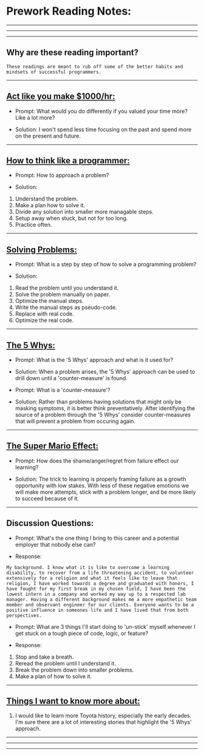 # **Prework Reading Notes:**

---
---
---

## Why are these reading important?

```
These readings are meant to rub off some of the better habits and mindsets of successful programmers.
```

---

## [**Act like you make $1000/hr:**](https://anthony-moore.medium.com/pretend-your-time-is-worth-1-000-hour-and-youll-become-100x-more-productive-6ab2302b8e8c)

* Prompt: What would you do differently if you valued your time more? Like a lot more?

* Solution: I won't spend less time focusing on the past and spend more on the present and future.

---

## [**How to think like a programmer:**](https://medium.freecodecamp.org/how-to-think-like-a-programmer-lessons-in-problem-solving-d1d8bf1de7d2)

* Prompt: How to approach a problem?

* Solution: 

1. Understand the problem.
1. Make a plan how to solve it.
1. Divide any solution into smaller more managable steps.
1. Setup away when stuck, but not for too long.
1. Practice often.

---

## [**Solving Problems:**](https://simpleprogrammer.com/solving-problems-breaking-it-down/)

* Prompt: What is a step by step of how to solve a programming problem?

* Solution: 

1. Read the problem until you understand it.
1. Solve the problem manually on paper.
1. Optimize the manual steps.
1. Write the manual steps as pseudo-code.
1. Replace with real code.
1. Optimize the real code.

---

## [**The 5 Whys:**](https://www.mindtools.com/pages/article/newTMC_5W.htm)

* Prompt: What is the '5 Whys' approach and what is it used for?

* Solution: When a problem arises, the '5 Whys' approach can be used to drill down until a 'counter-measure' is found.

* Prompt: What is a 'counter-measure'?

* Solution: Rather than problems having solutions that might only be masking symptoms, it is better think preventatively. After identifying the source of a problem through the '5 Whys' consider counter-measures that will prevent a problem from occuring again.

---

## [**The Super Mario Effect:**](https://www.youtube.com/watch?v=9vJRopau0g0)

* Prompt: How does the shame/anger/regret from failure effect our learning?

* Solution: The trick to learning is properly framing failure as a growth opportunity with low stakes. With less of these negative emotions we will make more attempts, stick with a problem longer, and be more likely to succeed because of it.

---

## **Discussion Questions:**

* Prompt: What's the one thing I bring to this career and a potential employer that nobody else can?

* Response:

```
My background. I know what it is like to overcome a learning disability, to recover from a life threatening accident, to volunteer extensively for a religion and what it feels like to leave that religion, I have worked towards a degree and graduated with honors, I have fought for my first break in my chosen field, I have been the lowest intern in a company and worked my way up to a respected lab manager. Having a different background makes me a more empathetic team member and observant engineer for our clients. Everyone wants to be a positive influence in someones life and I have lived that from both perspectives.
```

* Prompt: What are 3 things I'll start doing to 'un-stick' myself whenever I get stuck on a tough piece of code, logic, or feature?

* Response:

1. Stop and take a breath.
1. Reread the problem until I understand it.
1. Break the problem down into smaller problems.
1. Make a plan of how to solve it.

---

## [**Things I want to know more about:**]()

1. I would like to learn more Toyota history, especially the early decades. I'm sure there are a lot of interesting stories that highlight the '5 Whys' approach.

---
---
---
